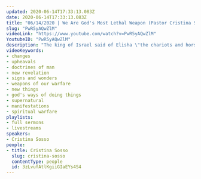 ```yaml
---
updated: 2020-06-14T17:33:13.083Z
date: 2020-06-14T17:33:13.083Z
title: "06/14/2020 | We Are God's Most Lethal Weapon (Pastor Cristina Sosso)"
slug: "PwR5yAQwZlM"
videoLink: "https://www.youtube.com/watch?v=PwR5yAQwZlM"
YoutubeID: "PwR5yAQwZlM"
description: "The king of Israel said of Elisha \"the chariots and horsemen of Israel\", this was because he recognized that Elisha was the most powerful weapon of war that Israel had at their disposal. We are mighty when we follow and obey the will of God. This sermon was delivered by Pastor Cris Sosso at Freedom Fellowship Church International."
videoKeywords:
- changes
- upheavals
- doctrines of man
- new revelation
- signs and wonders
- weapons of our warfare
- new things
- god's ways of doing things
- supernatural
- manifestations
- spiritual warfare
playlists:
- full sermons
- livestreams
speakers:
- Cristina Sosso
people:
- title: Cristina Sosso
  slug: cristina-sosso
  contentType: people
  id: 3zLvufAtlKgiiGIaEYs4S4
---
```

